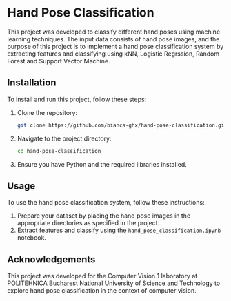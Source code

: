 # Hand Pose Classification

This project was developed to classify different hand poses using machine learning techniques. The input data consists of hand pose images, and the purpose of this project is to implement a hand pose classification system by extracting features and classifying using kNN, Logistic Regrssion, Random Forest and Support Vector Machine.

## Installation
To install and run this project, follow these steps:

1. Clone the repository:
    ```sh
    git clone https://github.com/bianca-ghx/hand-pose-classification.git
    ```
2. Navigate to the project directory:
    ```sh
    cd hand-pose-classification
    ```
3. Ensure you have Python and the required libraries installed.

## Usage
To use the hand pose classification system, follow these instructions:

1. Prepare your dataset by placing the hand pose images in the appropriate directories as specified in the project.
2. Extract features and classify using the `hand_pose_classification.ipynb` notebook.

## Acknowledgements
This project was developed for the Computer Vision 1 laboratory at POLITEHNICA Bucharest National University of Science and Technology to explore hand pose classification in the context of computer vision.
